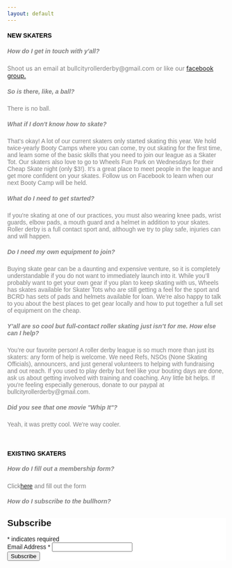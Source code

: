 ```yaml
---
layout: default
---
```


<div class="container">
<div class="section">
<div class="row">

<div class="col s12 left-align">
<h4 style="font-family: 'Dosis', sans-serif; color:black"> NEW SKATERS </h4></div>
<div class="divider"></div>

<div class="col s12 left ">

<h5 style="font-family: 'Dosis', sans-serif; color:gray" > How do I get in touch with y'all?</h5>
<p style="color:gray; 'font-family: Dosis', sans-serif;" > Shoot us an email at bullcityrollerderby@gmail.com or like our <a class="blue-text" href="https://www.facebook.com/groups/828934163853486/">facebook group.</a> </p>

<h5 style="font-family: 'Dosis', sans-serif;; color:gray" > So is there, like, a ball?</h5>
<p style="color:gray; font-family:'Dosis', sans-serif;">There is no ball.</p>

<h5 style="font-family: 'Dosis', sans-serif; color:gray" > What if I don't know how to skate?</h5>
<p style="color:gray; font-family:'Dosis', sans-serif;"> That's okay! A lot of our current skaters only started skating this year. We hold twice-yearly
Booty Camps where you can come, try out skating for the first time, and learn some of the
basic skills that you need to join our league as a Skater Tot. Our skaters also love to go to
Wheels Fun Park on Wednesdays for their Cheap Skate night (only $3!). It’s a great place
to meet people in the league and get more confident on your skates. Follow us on
Facebook to learn when our next Booty Camp will be held.</p>

<h5 style="font-family: 'Dosis', sans-serif; color:gray" > What do I need to get started?</h5>
<p style="color:gray; font-family:'Dosis', sans-serif;"> If you're skating at one of our practices, you must also wearing knee pads, wrist guards, elbow pads, a mouth guard and a helmet in addition to your skates.
Roller derby is a full contact sport and, although we try to play safe, injuries can and will happen.</p>

<h5 style="font-family: 'Dosis', sans-serif; color:gray" >Do I need my own equipment to join?</h5>
<p style="color:gray; font-family:'Dosis', sans-serif;"> Buying skate gear can be a daunting and expensive venture, so it is completely understandable if you do not want to immediately launch into it.
While you’ll probably want to get your own gear if you plan to keep skating with us, Wheels has skates available for Skater Tots who are still getting a feel for the sport and BCRD has sets of pads and helmets
available for loan. We’re also happy to talk to you about the best places to get gear locally
and how to put together a full set of equipment on the cheap.</p>

<h5 style="font-family: 'Dosis', sans-serif; color:gray" >Y’all are so cool but full-contact roller skating just isn’t for me. How else can I help?</h5>
<p style="color:gray; font-family:'Dosis', sans-serif;">You’re our favorite person! A roller derby league is so much more than just its skaters:
any form of help is welcome. We need Refs, NSOs (None Skating Officials),
announcers, and just general volunteers to helping with fundraising and out reach. If you
used to play derby but feel like your bouting days are done, ask us about getting involved
with training and coaching. Any little bit helps. If you're feeling especially generous, donate
to our paypal at bullcityrollerderby@gmail.com.</p>

<h5 style="font-family: 'Dosis', sans-serif; color:gray" >Did you see that one movie "Whip It"?</h5>
<p style="color:gray; font-family:'Dosis', sans-serif;"> Yeah, it was pretty cool. We're way cooler.</p>

<br>
<h4 style="font-family: 'Dosis', sans-serif; color:black">EXISTING SKATERS</h4>
<div class="divider"></div>

<h5 style="font-family: 'Dosis', sans-serif; color:gray">How do I fill out a membership form?</h5>
<p style="color:gray; font-family:'Dosis', sans-serif;">Click<a class="blue-text " href="https://docs.google.com/forms/d/e/1FAIpQLScLe5W7mxREX3ahryu-hwwWW5UMvJGIZAdplt_BpVaqNLhfAA/viewform?usp=pp_url">here</a> and fill out the form</p>


<h5 style="font-family: 'Dosis', sans-serif; color:gray">How do I subscribe to the bullhorn?</h5>
<!-- Begin Mailchimp Signup Form -->
<link href="//cdn-images.mailchimp.com/embedcode/classic-10_7.css" rel="stylesheet" type="text/css">
<style type="text/css">
	#mc_embed_signup{background:#fff; clear:left; font:14px Helvetica,Arial,sans-serif; }
	/* Add your own Mailchimp form style overrides in your site stylesheet or in this style block.
	   We recommend moving this block and the preceding CSS link to the HEAD of your HTML file. */
</style>
<div id="mc_embed_signup">
<form action="https://bullcityrollerderby.us15.list-manage.com/subscribe/post?u=4b1b3ff5bf4c6154766e429f7&amp;id=87ac8aa7a5" method="post" id="mc-embedded-subscribe-form" name="mc-embedded-subscribe-form" class="validate" target="_blank" novalidate>
    <div id="mc_embed_signup_scroll">
	<h2>Subscribe</h2>
<div class="indicates-required"><span class="asterisk">*</span> indicates required</div>
<div class="mc-field-group">
	<label for="mce-EMAIL">Email Address  <span class="asterisk">*</span>
</label>
	<input type="email" value="" name="EMAIL" class="required email" id="mce-EMAIL">
</div>
	<div id="mce-responses" class="clear">
		<div class="response" id="mce-error-response" style="display:none"></div>
		<div class="response" id="mce-success-response" style="display:none"></div>
	</div>    <!-- real people should not fill this in and expect good things - do not remove this or risk form bot signups-->
    <div style="position: absolute; left: -5000px;" aria-hidden="true"><input type="text" name="b_4b1b3ff5bf4c6154766e429f7_87ac8aa7a5" tabindex="-1" value=""></div>
    <div class="clear"><input type="submit" value="Subscribe" name="subscribe" id="mc-embedded-subscribe" class="button"></div>
    </div>
</form>
</div>
<script type='text/javascript' src='//s3.amazonaws.com/downloads.mailchimp.com/js/mc-validate.js'></script><script type='text/javascript'>(function($) {window.fnames = new Array(); window.ftypes = new Array();fnames[0]='EMAIL';ftypes[0]='email';fnames[4]='MMERGE4';ftypes[4]='text';fnames[1]='FNAME';ftypes[1]='text';fnames[2]='LNAME';ftypes[2]='text';fnames[3]='MMERGE3';ftypes[3]='phone';}(jQuery));var $mcj = jQuery.noConflict(true);</script>
<!--End mc_embed_signup-->
</div>
</div>
</div>
</div>
